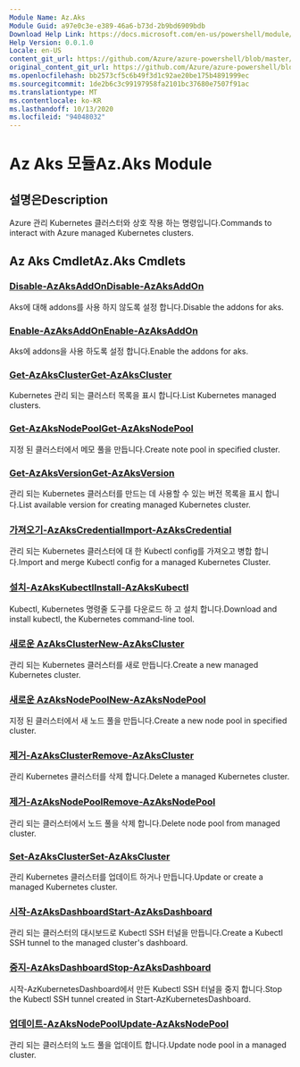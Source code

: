 ```yaml
---
Module Name: Az.Aks
Module Guid: a97e0c3e-e389-46a6-b73d-2b9bd6909bdb
Download Help Link: https://docs.microsoft.com/en-us/powershell/module/az.aks
Help Version: 0.0.1.0
Locale: en-US
content_git_url: https://github.com/Azure/azure-powershell/blob/master/src/Aks/Aks/help/Az.Aks.md
original_content_git_url: https://github.com/Azure/azure-powershell/blob/master/src/Aks/Aks/help/Az.Aks.md
ms.openlocfilehash: bb2573cf5c6b49f3d1c92ae20be175b4891999ec
ms.sourcegitcommit: 1de2b6c3c99197958fa2101bc37680e7507f91ac
ms.translationtype: MT
ms.contentlocale: ko-KR
ms.lasthandoff: 10/13/2020
ms.locfileid: "94048032"
---
```

# <span data-ttu-id="cf251-101">Az Aks 모듈</span><span class="sxs-lookup"><span data-stu-id="cf251-101">Az.Aks Module</span></span>
## <span data-ttu-id="cf251-102">설명은</span><span class="sxs-lookup"><span data-stu-id="cf251-102">Description</span></span>
<span data-ttu-id="cf251-103">Azure 관리 Kubernetes 클러스터와 상호 작용 하는 명령입니다.</span><span class="sxs-lookup"><span data-stu-id="cf251-103">Commands to interact with Azure managed Kubernetes clusters.</span></span>

## <span data-ttu-id="cf251-104">Az Aks Cmdlet</span><span class="sxs-lookup"><span data-stu-id="cf251-104">Az.Aks Cmdlets</span></span>
### [<span data-ttu-id="cf251-105">Disable-AzAksAddOn</span><span class="sxs-lookup"><span data-stu-id="cf251-105">Disable-AzAksAddOn</span></span>](Disable-AzAksAddOn.md)
<span data-ttu-id="cf251-106">Aks에 대해 addons를 사용 하지 않도록 설정 합니다.</span><span class="sxs-lookup"><span data-stu-id="cf251-106">Disable the addons for aks.</span></span>

### [<span data-ttu-id="cf251-107">Enable-AzAksAddOn</span><span class="sxs-lookup"><span data-stu-id="cf251-107">Enable-AzAksAddOn</span></span>](Enable-AzAksAddOn.md)
<span data-ttu-id="cf251-108">Aks에 addons을 사용 하도록 설정 합니다.</span><span class="sxs-lookup"><span data-stu-id="cf251-108">Enable the addons for aks.</span></span>

### [<span data-ttu-id="cf251-109">Get-AzAksCluster</span><span class="sxs-lookup"><span data-stu-id="cf251-109">Get-AzAksCluster</span></span>](Get-AzAksCluster.md)
<span data-ttu-id="cf251-110">Kubernetes 관리 되는 클러스터 목록을 표시 합니다.</span><span class="sxs-lookup"><span data-stu-id="cf251-110">List Kubernetes managed clusters.</span></span>

### [<span data-ttu-id="cf251-111">Get-AzAksNodePool</span><span class="sxs-lookup"><span data-stu-id="cf251-111">Get-AzAksNodePool</span></span>](Get-AzAksNodePool.md)
<span data-ttu-id="cf251-112">지정 된 클러스터에서 메모 풀을 만듭니다.</span><span class="sxs-lookup"><span data-stu-id="cf251-112">Create note pool in specified cluster.</span></span>

### [<span data-ttu-id="cf251-113">Get-AzAksVersion</span><span class="sxs-lookup"><span data-stu-id="cf251-113">Get-AzAksVersion</span></span>](Get-AzAksVersion.md)
<span data-ttu-id="cf251-114">관리 되는 Kubernetes 클러스터를 만드는 데 사용할 수 있는 버전 목록을 표시 합니다.</span><span class="sxs-lookup"><span data-stu-id="cf251-114">List available version for creating managed Kubernetes cluster.</span></span>

### [<span data-ttu-id="cf251-115">가져오기-AzAksCredential</span><span class="sxs-lookup"><span data-stu-id="cf251-115">Import-AzAksCredential</span></span>](Import-AzAksCredential.md)
<span data-ttu-id="cf251-116">관리 되는 Kubernetes 클러스터에 대 한 Kubectl config를 가져오고 병합 합니다.</span><span class="sxs-lookup"><span data-stu-id="cf251-116">Import and merge Kubectl config for a managed Kubernetes Cluster.</span></span>

### [<span data-ttu-id="cf251-117">설치-AzAksKubectl</span><span class="sxs-lookup"><span data-stu-id="cf251-117">Install-AzAksKubectl</span></span>](Install-AzAksKubectl.md)
<span data-ttu-id="cf251-118">Kubectl, Kubernetes 명령줄 도구를 다운로드 하 고 설치 합니다.</span><span class="sxs-lookup"><span data-stu-id="cf251-118">Download and install kubectl, the Kubernetes command-line tool.</span></span>

### [<span data-ttu-id="cf251-119">새로운 AzAksCluster</span><span class="sxs-lookup"><span data-stu-id="cf251-119">New-AzAksCluster</span></span>](New-AzAksCluster.md)
<span data-ttu-id="cf251-120">관리 되는 Kubernetes 클러스터를 새로 만듭니다.</span><span class="sxs-lookup"><span data-stu-id="cf251-120">Create a new managed Kubernetes cluster.</span></span>

### [<span data-ttu-id="cf251-121">새로운 AzAksNodePool</span><span class="sxs-lookup"><span data-stu-id="cf251-121">New-AzAksNodePool</span></span>](New-AzAksNodePool.md)
<span data-ttu-id="cf251-122">지정 된 클러스터에서 새 노드 풀을 만듭니다.</span><span class="sxs-lookup"><span data-stu-id="cf251-122">Create a new node pool in specified cluster.</span></span>

### [<span data-ttu-id="cf251-123">제거-AzAksCluster</span><span class="sxs-lookup"><span data-stu-id="cf251-123">Remove-AzAksCluster</span></span>](Remove-AzAksCluster.md)
<span data-ttu-id="cf251-124">관리 Kubernetes 클러스터를 삭제 합니다.</span><span class="sxs-lookup"><span data-stu-id="cf251-124">Delete a managed Kubernetes cluster.</span></span>

### [<span data-ttu-id="cf251-125">제거-AzAksNodePool</span><span class="sxs-lookup"><span data-stu-id="cf251-125">Remove-AzAksNodePool</span></span>](Remove-AzAksNodePool.md)
<span data-ttu-id="cf251-126">관리 되는 클러스터에서 노드 풀을 삭제 합니다.</span><span class="sxs-lookup"><span data-stu-id="cf251-126">Delete node pool from managed cluster.</span></span>

### [<span data-ttu-id="cf251-127">Set-AzAksCluster</span><span class="sxs-lookup"><span data-stu-id="cf251-127">Set-AzAksCluster</span></span>](Set-AzAksCluster.md)
<span data-ttu-id="cf251-128">관리 Kubernetes 클러스터를 업데이트 하거나 만듭니다.</span><span class="sxs-lookup"><span data-stu-id="cf251-128">Update or create a managed Kubernetes cluster.</span></span>

### [<span data-ttu-id="cf251-129">시작-AzAksDashboard</span><span class="sxs-lookup"><span data-stu-id="cf251-129">Start-AzAksDashboard</span></span>](Start-AzAksDashboard.md)
<span data-ttu-id="cf251-130">관리 되는 클러스터의 대시보드로 Kubectl SSH 터널을 만듭니다.</span><span class="sxs-lookup"><span data-stu-id="cf251-130">Create a Kubectl SSH tunnel to the managed cluster's dashboard.</span></span>

### [<span data-ttu-id="cf251-131">중지-AzAksDashboard</span><span class="sxs-lookup"><span data-stu-id="cf251-131">Stop-AzAksDashboard</span></span>](Stop-AzAksDashboard.md)
<span data-ttu-id="cf251-132">시작-AzKubernetesDashboard에서 만든 Kubectl SSH 터널을 중지 합니다.</span><span class="sxs-lookup"><span data-stu-id="cf251-132">Stop the Kubectl SSH tunnel created in Start-AzKubernetesDashboard.</span></span>

### [<span data-ttu-id="cf251-133">업데이트-AzAksNodePool</span><span class="sxs-lookup"><span data-stu-id="cf251-133">Update-AzAksNodePool</span></span>](Update-AzAksNodePool.md)
<span data-ttu-id="cf251-134">관리 되는 클러스터의 노드 풀을 업데이트 합니다.</span><span class="sxs-lookup"><span data-stu-id="cf251-134">Update node pool in a managed cluster.</span></span>

